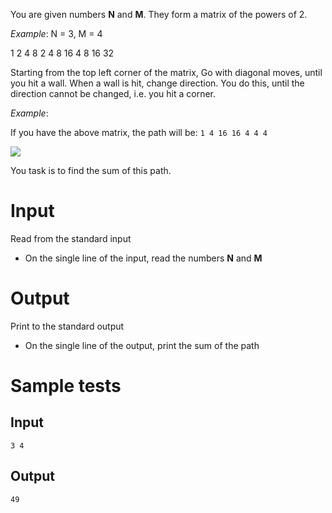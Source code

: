 You are given numbers **N** and **M**. They form a matrix of the powers of 2.

_Example_: N = 3, M = 4

1 2 4 8
2 4 8 16
4 8 16 32

Starting from the top left corner of the matrix, Go with diagonal moves, until you hit a wall. When a wall is hit, change direction. You do this, until the direction cannot be changed, i.e. you hit a corner.

_Example_:

If you have the above matrix, the path will be: `1 4 16 16 4 4 4`

<img src="https://raw.githubusercontent.com/Minkov/judge-tasks/master/problems/intermediate/03arrays/05bounce/Example.png" />

You task is to find the sum of this path.

# Input

Read from the standard input

- On the single line of the input, read the numbers **N** and **M**

# Output

Print to the standard output

- On the single line of the output, print the sum of the path

# Sample tests

## Input

```
3 4
```

## Output

```
49
```
